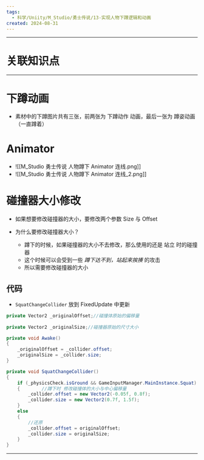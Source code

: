 ```yaml
---
tags:
  - 科学/Uniity/M_Studio/勇士传说/13-实现人物下蹲逻辑和动画
created: 2024-08-31
---
```


---
# 关联知识点



---
# 下蹲动画

- 素材中的下蹲图片共有三张，前两张为 下蹲动作 动画，最后一张为 蹲姿动画 （一直蹲着）
# Animator

- ![[M_Studio 勇士传说 人物蹲下 Animator 连线.png]]
- ![[M_Studio 勇士传说 人物蹲下 Animator 连线_2.png]]
# 碰撞器大小修改

- 如果想要修改碰撞器的大小，要修改两个参数 Size 与 Offset

- 为什么要修改碰撞器大小？
	- 蹲下的时候，如果碰撞器的大小不去修改，那么使用的还是 站立 时的碰撞器
	- 这个时候可以会受到一些 *蹲下达不到，站起来挨揍* 的攻击
	- 所以需要修改碰撞器的大小
## 代码

- `SquatChangeCollider` 放到 FixedUpdate 中更新

```C#
private Vector2 _originalOffset;//碰撞体原始的偏移量  
  
private Vector2 _originalSize;//碰撞器原始的尺寸大小

private void Awake()
{
	_originalOffset = _collider.offset;  
	_originalSize = _collider.size;
}

private void SquatChangeCollider()  
{  
    if (_physicsCheck.isGround && GameInputManager.MainInstance.Squat)  
    {        //蹲下时 修改碰撞体的大小与中心偏移量  
        _collider.offset = new Vector2(-0.05f, 0.8f);  
        _collider.size = new Vector2(0.7f, 1.5f);  
    }    
    else  
    {  
        //还原  
        _collider.offset = originalOffset;  
        _collider.size = originalSize;  
    }
}
```

---
